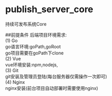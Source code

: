 # publish_server_core

持续可发布系统Core

##前提条件
后端项目环境需求:  
(1) Go   
go语言环境:goPath,goRoot  
go项目需要在goPath下clone  
(2) Vue  
vue环境安装:npm,nodejs,  
(3) Git  
git安装及管理员登陆(每台服务器仅需操作一次即可)  
(4) Nginx  
nginx安装(前台项目自动部署时需要使用nginx)
